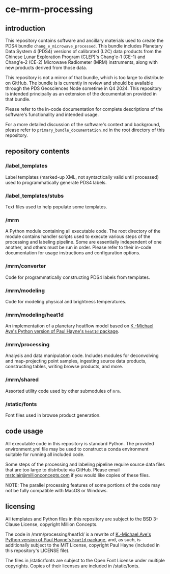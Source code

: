 # ce-mrm-processing

## introduction

This repository contains software and ancillary materials used to create the PDS4 bundle
`chang_e_microwave_processed`. This bundle includes Planetary Data System 4 (PDS4) versions 
of calibrated (L2C) data products from the Chinese Lunar Exploration Program (CLEP)'s 
Chang'e-1 (CE-1) and Chang'e-2 (CE-2) Microwave Radiometer (MRM) instruments, along 
with new products derived from those data. 

This repository is not a mirror of that bundle, which is too large to distribute on 
GitHub. The bundle is is currently in review and should be available through the PDS 
Geosciences Node sometime in Q4 2024. This repository is intended principally as an 
extension of the documentation provided in that bundle.

Please refer to the in-code documentation for complete descriptions of the software's
functionality and intended usage.

For a more detailed discussion of the software's context and background, please refer
to `primary_bundle_documentation.md` in the root directory of this repository.

## repository contents

### /label_templates

Label templates (marked-up XML, not syntactically valid until processed) used to 
programmatically generate PDS4 labels.

### /label_templates/stubs

Text files used to help populate some templates.

### /mrm

A Python module containing all executable code. The root directory of the module contains
handler scripts used to execute various steps of the processing and labeling pipeline. 
Some are essentially independent of one another, and others must be run in order. Please 
refer to their in-code documentation for usage instructions and configuration options.

### /mrm/converter

Code for programmatically constructing PDS4 labels from templates.

### /mrm/modeling

Code for modeling physical and brightness temperatures.

### /mrm/modeling/heat1d

An implementation of a planetary heatflow model based on [K.-Michael Aye's Python version 
of Paul Hayne's `heat1d` package](https://github.com/phayne/heat1d/). 

### /mrm/processing

Analysis and data manipulation code. Includes modules for deconvolving and map-projecting 
point samples, ingesting source data products, constructing tables, writing browse products,
and more.

### /mrm/shared

Assorted utility code used by other submodules of `mrm`.

### /static/fonts

Font files used in browse product generation.

## code usage

All executable code in this repository is standard Python. The provided environment.yml
file may be used to construct a conda environment suitable for running all included code.

Some steps of the processing and labeling pipeline require source data files that are 
too large to distribute via GitHub. Please email mstclair@millionconcepts.com if you 
would like copies of these files.

NOTE: The parallel processing features of some portions of the code may not be fully 
compatible with MacOS or Windows.

## licensing

All templates and Python files in this repository are subject to the BSD 3-Clause License,
copyright Million Concepts.

The code in /mrm/processing/heat1d/ is a rewrite of [K.-Michael Aye's Python version of 
Paul Hayne's `heat1d` package](https://github.com/phayne/heat1d/), and, as such, is 
additionally subject to the MIT License, copyright Paul Hayne (included in this repository's
LICENSE file).

The files in /static/fonts are subject to the Open Font License under multiple copyrights.
Copies of their licenses are included in /static/fonts.
